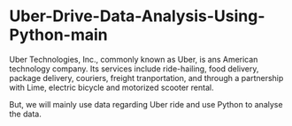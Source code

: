 ﻿# Uber-Drive-Data-Analysis-Using-Python-main

Uber Technologies, Inc., commonly known as Uber, is ans American technology company. Its services include ride-hailing, food delivery, package delivery, couriers, freight tranportation, and through a partnership with Lime, electric bicycle and motorized scooter rental.

But, we will mainly use data regarding Uber ride and use Python to analyse the data.
